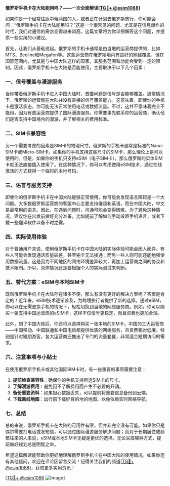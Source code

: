 **俄罗斯手机卡在大陆能用吗？——一次全面解读[[TG💪+ @esim1088](https://t.me/s/esim1088)]**

如果你是一个经常往返中俄两国的人，或者正在计划去俄罗斯旅行，你可能会问：“俄罗斯手机卡在大陆能用吗？”这是一个很常见的问题，尤其是在信息爆炸的时代，我们对通信的需求变得越来越高。这篇文章将为你详细解答这个问题，并提供一些实用的小建议。

首先，让我们从基础说起。俄罗斯的手机卡通常是由当地的运营商提供的，比如MTS、Beeline和Megafon等。这些运营商在俄罗斯境内有良好的网络覆盖，但在国际范围内，尤其是与中国大陆这样的国家，其服务范围和功能会受到一定的限制。因此，俄罗斯手机卡在大陆是否能使用，主要取决于以下几个因素：

### **一、信号覆盖与漫游服务**

当你带着俄罗斯手机卡进入中国大陆时，首要问题是信号是否能够覆盖。通常情况下，俄罗斯的运营商在大陆并没有直接的信号覆盖能力。这意味着，即使你的手机卡是激活状态，你可能无法正常使用电话或数据流量。不过，这并不意味着完全不能用，因为有些运营商提供了国际漫游服务。你需要事先联系你的运营商，确认他们是否支持中国境内的漫游，并了解相关的费用标准。

### **二、SIM卡兼容性**

另一个需要考虑的因素是SIM卡的物理尺寸。俄罗斯的手机卡通常是标准的Nano-SIM卡或Micro-SIM卡。如果你的手机支持这些尺寸的SIM卡，那么理论上是可以使用的。但是，如果你的手机只支持eSIM（电子SIM卡），那么俄罗斯的实体SIM卡就无法直接插入使用了。在这种情况下，你可以考虑使用eSIM技术，通过在线激活的方式获得一个临时的本地号码。

### **三、语言与服务支持**

即使你的俄罗斯手机卡在中国大陆能够正常使用，你可能会发现语言障碍是一个大问题。大多数俄罗斯运营商的客服中心主要支持俄语和英语，而在中国大陆，中文是最常用的语言。因此，在遇到问题时，沟通可能会变得困难。为了避免这种情况，建议你在出发前做好充分准备，比如提前了解如何手动设置手机语言，或者下载一些翻译软件以备不时之需。

### **四、实际使用体验**

对于普通用户来说，使用俄罗斯手机卡在中国大陆的实际体验可能会因人而异。有些人可能会发现通话质量较差，甚至完全无法接通；而另一些人则可能还能勉强使用数据流量。这是因为不同地区的网络环境差异较大，再加上运营商之间的协议和技术限制。所以，具体情况还是要根据个人的实际测试来判断。

### **五、替代方案：eSIM与本地SIM卡**

既然俄罗斯手机卡在大陆存在诸多不便，那么有没有更好的解决方案呢？答案是肯定的！近年来，eSIM技术逐渐普及，为跨境旅行者提供了新的选择。通过eSIM，你可以在无需更换手机的情况下，轻松切换到当地的网络服务商。例如，你可以购买一张支持中国运营商的eSIM卡，这样不仅信号更稳定，而且资费也更加合理。

此外，到了中国大陆后，你还可以选择购买一张本地的SIM卡。中国的三大运营商——中国移动、中国联通和中国电信都提供优质的网络服务，且资费相对低廉。特别是针对短期游客，各大运营商还推出了专门的流量套餐，非常适合短期访问的需求。

### **六、注意事项与小贴士**

在使用俄罗斯手机卡或其他国际SIM卡时，有一些重要的事项需要注意：

1. **提前检查兼容性**：确保你的手机支持所选SIM卡的尺寸。
2. **了解漫游费用**：避免因不了解费用而产生不必要的开销。
3. **备份重要资料**：如果担心数据丢失，可以提前将重要信息备份到云端。
4. **下载离线地图**：出行前下载好目的地的地图，以免依赖实时网络导航。

### **七、总结**

总的来说，俄罗斯手机卡在大陆的可用性有限，但并非完全没有可能。如果你只是偶尔需要打电话或发短信，可以通过国际漫游服务解决问题；而对于长期居住或频繁往来的人来说，eSIM或本地SIM卡无疑是更优的选择。无论采取哪种方式，提前做好规划总是明智之举。

希望这篇解读能帮助你更好地理解俄罗斯手机卡在中国大陆的使用情况。如果你还有其他疑问，欢迎在评论区留言交流！记得关注我们的频道[[TG💪+ @esim1088](https://t.me/s/esim1088)]，获取更多实用资讯！

[[TG💪+ @esim1088](https://t.me/s/esim1088) ![Image](https://i.postimg.cc/4NQfJmqS/Snipaste-2025-05-13-00-14-12.png)]